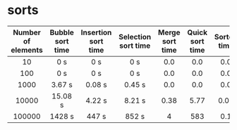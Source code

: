 # sorts
| Number of elements |   Bubble sort time   | Insertion sort time  | Selection sort time  |   Merge sort time    | Quick sort time | Sorted time |
|:------------------:|:--------------------:|:--------------------:|:--------------------:|:--------------------:|:---------------:|:-----------:|
|         10         |       0 s        |       0 s        |       0 s        |       0.0       |     0.0     |   0.0   |
|        100         |       0 s        |       0 s        |       0 s        |       0.0        |     0.0     |   0.0  |
|        1000        |        3.67 s        |       0.08 s        |        0.45 s        |       0.0        |     0.0   |    0.0    |
|       10000        |        15.08 s        |        4.22 s        |        8.21 s        |        0.38       |     5.77     |  0.01   |
|       100000       |     1428 s      |       447 s        |       852 s       |        4        |     583       |   0.1    |
